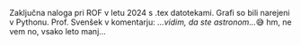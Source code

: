 Zaključna naloga pri ROF v letu 2024 s .tex datotekami. Grafi so bili narejeni v Pythonu. Prof. Svenšek v komentarju: *...vidim, da ste astronom...*😅 hm, ne vem no, vsako leto manj...